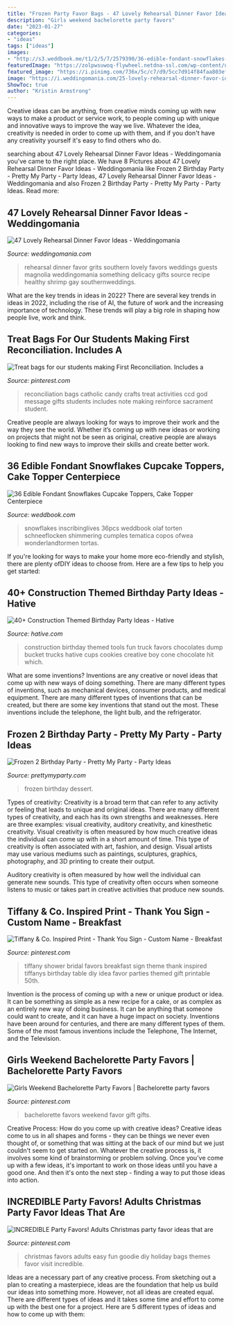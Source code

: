 ```yaml
---
title: "Frozen Party Favor Bags - 47 Lovely Rehearsal Dinner Favor Ideas"
description: "Girls weekend bachelorette party favors"
date: "2023-01-27"
categories:
- "ideas"
tags: ["ideas"]
images:
- "http://s3.weddbook.me/t1/2/5/7/2579390/36-edible-fondant-snowflakes-cupcake-toppers-cake-topper-centerpiece-decorations-winter-garland-frozen-wonderland-cookie.jpg"
featuredImage: "https://zolpwsuwoq-flywheel.netdna-ssl.com/wp-content/uploads/2020/02/frozen-party-dessert-pops.jpg"
featured_image: "https://i.pinimg.com/736x/5c/c7/d9/5cc7d914f84faa803ef4beb1d6aa1f64.jpg"
image: "https://i.weddingomania.com/25-lovely-rehearsal-dinner-favor-ideas-17-500x682.jpg"
ShowToc: true
author: "Kristin Armstrong"
---
```



Creative ideas can be anything, from creative minds coming up with new ways to make a product or service work, to people coming up with unique and innovative ways to improve the way we live. Whatever the idea, creativity is needed in order to come up with them, and if you don't have any creativity yourself it's easy to find others who do.

	

		
searching about 47 Lovely Rehearsal Dinner Favor Ideas - Weddingomania you've came to the right place. We have 8 Pictures about 47 Lovely Rehearsal Dinner Favor Ideas - Weddingomania like Frozen 2 Birthday Party - Pretty My Party - Party Ideas, 47 Lovely Rehearsal Dinner Favor Ideas - Weddingomania and also Frozen 2 Birthday Party - Pretty My Party - Party Ideas. Read more:
		
    
## 47 Lovely Rehearsal Dinner Favor Ideas - Weddingomania

<img loading=lazy src="https://i.weddingomania.com/25-lovely-rehearsal-dinner-favor-ideas-17-500x682.jpg" onerror="this.onerror=null;this.src='https://tse4.mm.bing.net/th?id=OIP.7BULGAVXSYXTczZBN66HKQHaKG&amp;pid=15.1';" alt="47 Lovely Rehearsal Dinner Favor Ideas - Weddingomania">

_Source: weddingomania.com_

>rehearsal dinner favor grits southern lovely favors weddings guests magnolia weddingomania something delicacy gifts source recipe healthy shrimp gay southernweddings. 

	

What are the key trends in ideas in 2022?
There are several key trends in ideas in 2022, including the rise of AI, the future of work and the increasing importance of technology. These trends will play a big role in shaping how people live, work and think.

    
## Treat Bags For Our Students Making First Reconciliation. Includes A

<img loading=lazy src="https://s-media-cache-ak0.pinimg.com/736x/72/33/15/7233151b5ff3be05b17bfc261d829a37.jpg" onerror="this.onerror=null;this.src='https://tse1.mm.bing.net/th?id=OIP.UMyS555K_lLkA7YFCkp1ggHaJ6&amp;pid=15.1';" alt="Treat bags for our students making First Reconciliation. Includes a">

_Source: pinterest.com_

>reconciliation bags catholic candy crafts treat activities ccd god message gifts students includes note making reinforce sacrament student. 

	

Creative people are always looking for ways to improve their work and the way they see the world. Whether it’s coming up with new ideas or working on projects that might not be seen as original, creative people are always looking to find new ways to improve their skills and create better work.

    
## 36 Edible Fondant Snowflakes Cupcake Toppers, Cake Topper Centerpiece

<img loading=lazy src="http://s3.weddbook.me/t1/2/5/7/2579390/36-edible-fondant-snowflakes-cupcake-toppers-cake-topper-centerpiece-decorations-winter-garland-frozen-wonderland-cookie.jpg" onerror="this.onerror=null;this.src='https://tse3.mm.bing.net/th?id=OIP.1ZiX7l8hBNbVpwjmcc616wHaLH&amp;pid=15.1';" alt="36 Edible Fondant Snowflakes Cupcake Toppers, Cake Topper Centerpiece">

_Source: weddbook.com_

>snowflakes inscribinglives 36pcs weddbook olaf torten schneeflocken shimmering cumples tematica copos ofwea wonderlandtormen tortas. 

	

If you're looking for ways to make your home more eco-friendly and stylish, there are plenty ofDIY ideas to choose from. Here are a few tips to help you get started: 

    
## 40+ Construction Themed Birthday Party Ideas - Hative

<img loading=lazy src="https://hative.com/wp-content/uploads/2015/06/construction-birthday-party/37-construction-themed-birthday-party.jpg" onerror="this.onerror=null;this.src='https://tse3.mm.bing.net/th?id=OIP.UgfeAcTSFX2iv97Xi2fV_QHaKX&amp;pid=15.1';" alt="40+ Construction Themed Birthday Party Ideas - Hative">

_Source: hative.com_

>construction birthday themed tools fun truck favors chocolates dump bucket trucks hative cups cookies creative boy cone chocolate hit which. 

	

What are some inventions?
Inventions are any creative or novel ideas that come up with new ways of doing something. There are many different types of inventions, such as mechanical devices, consumer products, and medical equipment. 
There are many different types of inventions that can be created, but there are some key inventions that stand out the most. These inventions include the telephone, the light bulb, and the refrigerator.

    
## Frozen 2 Birthday Party - Pretty My Party - Party Ideas

<img loading=lazy src="https://zolpwsuwoq-flywheel.netdna-ssl.com/wp-content/uploads/2020/02/frozen-party-dessert-pops.jpg" onerror="this.onerror=null;this.src='https://tse1.mm.bing.net/th?id=OIP.fUeKO1K0Wwog31d1eAm_GQHaLF&amp;pid=15.1';" alt="Frozen 2 Birthday Party - Pretty My Party - Party Ideas">

_Source: prettymyparty.com_

>frozen birthday dessert. 

	

Types of creativity:
Creativity is a broad term that can refer to any activity or feeling that leads to unique and original ideas. There are many different types of creativity, and each has its own strengths and weaknesses. Here are three examples: visual creativity, auditory creativity, and kinesthetic creativity.
Visual creativity is often measured by how much creative ideas the individual can come up with in a short amount of time. This type of creativity is often associated with art, fashion, and design. Visual artists may use various mediums such as paintings, sculptures, graphics, photography, and 3D printing to create their output.

Auditory creativity is often measured by how well the individual can generate new sounds. This type of creativity often occurs when someone listens to music or takes part in creative activities that produce new sounds.

    
## Tiffany &amp; Co. Inspired Print - Thank You Sign - Custom Name - Breakfast

<img loading=lazy src="https://i.pinimg.com/736x/5c/c7/d9/5cc7d914f84faa803ef4beb1d6aa1f64.jpg" onerror="this.onerror=null;this.src='https://tse3.mm.bing.net/th?id=OIP.M1XE38Ukbf8hdp3Fedz1vAHaJ4&amp;pid=15.1';" alt="Tiffany &amp; Co. Inspired Print - Thank You Sign - Custom Name - Breakfast">

_Source: pinterest.com_

>tiffany shower bridal favors breakfast sign theme thank inspired tiffanys birthday table diy idea favor parties themed gift printable 50th. 

	

Invention is the process of coming up with a new or unique product or idea. It can be something as simple as a new recipe for a cake, or as complex as an entirely new way of doing business. It can be anything that someone could want to create, and it can have a huge impact on society. Inventions have been around for centuries, and there are many different types of them. Some of the most famous inventions include the Telephone, The Internet, and the Television.

    
## Girls Weekend Bachelorette Party Favors | Bachelorette Party Favors

<img loading=lazy src="https://i.pinimg.com/736x/bd/e8/ab/bde8abdc75be4f0fc73b94c448221f47.jpg" onerror="this.onerror=null;this.src='https://tse4.mm.bing.net/th?id=OIP.M_uV3nZjQTEH3_L47CvZTwHaPH&amp;pid=15.1';" alt="Girls Weekend Bachelorette Party Favors | Bachelorette party favors">

_Source: pinterest.com_

>bachelorette favors weekend favor gift gifts. 

	

Creative Process: How do you come up with creative ideas?
Creative ideas come to us in all shapes and forms - they can be things we never even thought of, or something that was sitting at the back of our mind but we just couldn't seem to get started on.
Whatever the creative process is, it involves some kind of brainstorming or problem solving. Once you've come up with a few ideas, it's important to work on those ideas until you have a good one. And then it's onto the next step - finding a way to put those ideas into action.

    
## INCREDIBLE Party Favors! Adults Christmas Party Favor Ideas That Are

<img loading=lazy src="https://i.pinimg.com/736x/0a/78/67/0a7867f2b62c939e1dc04f4963760c02.jpg" onerror="this.onerror=null;this.src='https://tse2.mm.bing.net/th?id=OIP.NTn3rf6MFS1kNKafVxBLkwHaPG&amp;pid=15.1';" alt="INCREDIBLE Party Favors! Adults Christmas party favor ideas that are">

_Source: pinterest.com_

>christmas favors adults easy fun goodie diy holiday bags themes favor visit incredible. 

	

Ideas are a necessary part of any creative process. From sketching out a plan to creating a masterpiece, ideas are the foundation that help us build our ideas into something more. However, not all ideas are created equal. There are different types of ideas and it takes some time and effort to come up with the best one for a project. Here are 5 different types of ideas and how to come up with them: 


